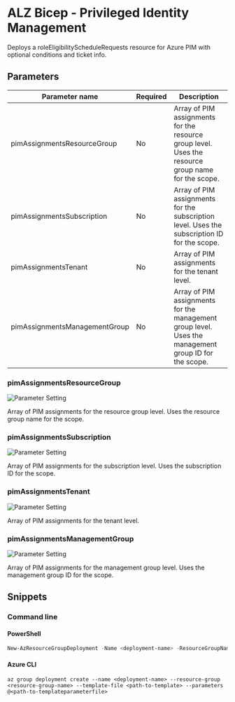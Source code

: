 # ALZ Bicep - Privileged Identity Management

Deploys a roleEligibilityScheduleRequests resource for Azure PIM with optional conditions and ticket info.

## Parameters

Parameter name | Required | Description
-------------- | -------- | -----------
pimAssignmentsResourceGroup | No       | Array of PIM assignments for the resource group level. Uses the resource group name for the scope.
pimAssignmentsSubscription | No       | Array of PIM assignments for the subscription level. Uses the subscription ID for the scope.
pimAssignmentsTenant | No       | Array of PIM assignments for the tenant level.
pimAssignmentsManagementGroup | No       | Array of PIM assignments for the management group level. Uses the management group ID for the scope.

### pimAssignmentsResourceGroup

![Parameter Setting](https://img.shields.io/badge/parameter-optional-green?style=flat-square)

Array of PIM assignments for the resource group level. Uses the resource group name for the scope.

### pimAssignmentsSubscription

![Parameter Setting](https://img.shields.io/badge/parameter-optional-green?style=flat-square)

Array of PIM assignments for the subscription level. Uses the subscription ID for the scope.

### pimAssignmentsTenant

![Parameter Setting](https://img.shields.io/badge/parameter-optional-green?style=flat-square)

Array of PIM assignments for the tenant level.

### pimAssignmentsManagementGroup

![Parameter Setting](https://img.shields.io/badge/parameter-optional-green?style=flat-square)

Array of PIM assignments for the management group level. Uses the management group ID for the scope.

## Snippets

### Command line

#### PowerShell

```powershell
New-AzResourceGroupDeployment -Name <deployment-name> -ResourceGroupName <resource-group-name> -TemplateFile <path-to-template> -TemplateParameterFile <path-to-templateparameter>
```

#### Azure CLI

```text
az group deployment create --name <deployment-name> --resource-group <resource-group-name> --template-file <path-to-template> --parameters @<path-to-templateparameterfile>
```
